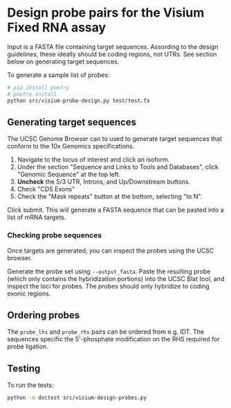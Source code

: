 # Design probe pairs for the Visium Fixed RNA assay

Input is a FASTA file containing target sequences. Assording to the
design guidelines, these ideally should be coding regions, not UTRs. See
section below on generating target sequences.

To generate a sample list of probes:

```bash
# pip install poetry
# poetry install
python src/visium-probe-design.py test/test.fa
```

## Generating target sequences

The UCSC Genome Browser can to used to generate target sequences that
conform to the 10x Genomics specifications.

1. Navigate to the locus of interest and click an isoform.
1. Under the section "Sequence and Links to Tools and Databases", click
"Genomic Sequence" at the top left.
1. **Uncheck** the 5/3 UTR, Introns, and Up/Downstream buttons.
1. Check "CDS Exons"
1. Check the "Mask repeats" button at the bottom, selecting "to N".

Click submit. This will generate a FASTA sequence that can be pasted into 
a list of mRNA targets.

### Checking probe sequences

Once targets are generated, you can inspect the probes using the UCSC
browser. 

Generate the probe set using `--output_fasta`. Paste the resulting probe
(which only contains the hybridization portions) into the UCSC
Blat tool, and inspect the loci for probes. The probes should only
hybridize to coding exonic regions.

## Ordering probes

The `probe_lhs` and `probe_rhs` pairs can be ordered from e.g. IDT. The
sequences specific the 5'-phosphate modification on the RHS required for 
probe ligation.

## Testing

To run the tests:

```bash
python -m doctest src/visium-design-probes.py
```
